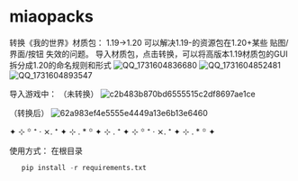# miaopacks
转换《我的世界》材质包： 1.19->1.20
可以解决1.19-的资源包在1.20+某些 贴图/界面/按钮 失效的问题。
导入材质包，点击转换，可以将高版本1.19材质包的GUI拆分成1.20的命名规则和形式
![QQ_1731604836680](https://github.com/user-attachments/assets/d3300470-2f25-448f-a63a-7d6c53189af9)
![QQ_1731604852481](https://github.com/user-attachments/assets/28e0a1d6-eae8-4ddc-ae2d-f3aa3777b6ae)
![QQ_1731604893547](https://github.com/user-attachments/assets/72bd6d1e-d641-4ad5-aeb7-d14a24c95472)

导入游戏中：
（未转换）
![c2b483b870bd6555515c2df8697ae1ce](https://github.com/user-attachments/assets/94a88591-27cc-4231-bb2c-caab268d3488)

（转换后）
![62a983ef4e5555e4449a13e6b13e6460](https://github.com/user-attachments/assets/41ce3cf3-9993-4d0c-a6f5-a883ec6f6af1)

✦ ⊹ ꙳ ⁺ ‧ ⨯. ⁺ ✦ ⊹ . * ꙳ ✦ ⊹ . ⁺ ✦ ⊹ ꙳ ⁺ ‧ ⨯. ⁺ ✦ ⊹ . * ꙳ ✦

使用方式：
在根目录
```python
   pip install -r requirements.txt
```
